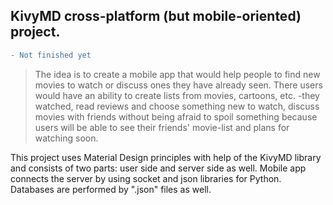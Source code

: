 ## KivyMD cross-platform (but mobile-oriented) project.
```diff
- Not finished yet
```
> The idea is to create a mobile app that would help people to find new movies to watch or discuss ones they have already seen. There users would have an ability to create lists from movies, cartoons, etc. -they watched, read reviews and choose something new to watch, discuss movies with friends without being afraid to spoil something because users will be able to see their friends' movie-list and plans for watching soon.

This project uses Material Design principles with help of the KivyMD library and consists of two parts: user side and server side as well. Mobile app connects the server by using socket and json libraries for Python. Databases are performed by ".json" files as well.
